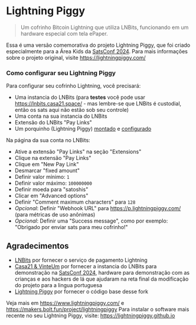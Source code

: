 # Lightning Piggy
> Um cofrinho Bitcoin Lightning que utiliza LNBits, funcionando em um hardware especial com tela ePaper.

Essa é uma versão comemorativa do projeto Lightning Piggy, que foi criado especialmente para a Área Kids da [SatsConf 2024](https://satsconf.com.br/). Para mais informações sobre o projeto original, visite https://lightningpiggy.com/

### Como configurar seu Lightning Piggy
Para configurar seu cofrinho Lightning, você precisará:

- Uma instancia do LNBits (para **testes** você pode usar https://lnbits.casa21.space/ - mas lembre-se que LNBits é custodial, então os sats aqui não estão sob seu controle)
- Uma conta na sua instancia do LNBits
- Extensão do LNBits "Pay Links"
- Um porquinho (Lightning Piggy) [montado](./HARDWARE.md) e [configurado](./FLASHING.md)

Na página da sua conta no LNBits:

- Ative a extensão "Pay Links" na seção "Extensions"
- Clique na extensão "Pay Links"
- Clique em "New Pay Link"
- Desmarcar "fixed amount"
- Definir valor mínimo: `1`
- Definir valor máximo: `100000000`
- Definir moeda para "satoshis"
- Clicar em "Advanced options"
- Definir "Comment maximum characters" para `128`
- _Opcional_: Definir "Webhook URL" para https://p.lightningpiggy.com/ (para métricas de uso anônimas)
- _Opcional_: Definir uma "Success message", como por exemplo: "Obrigado por enviar sats para meu cofrinho!"


## Agradecimentos

- [LNBits](https://lnbits.com/) por fornecer o serviço de pagamento Lightning
- [Casa21 & VinteUm](https://vinteum.org/) por fornecer a instancia do LNBits para demonstração na [SatsConf 2024](https://satsconf.com.br/), hardware para demonstração com as crianças e aos hackers de lá que ajudaram na reta final da modificação do projeto para a lingua portuguesa
- [Lightning Piggy](https://lightningpiggy.com/) por fornecer o código base desse fork

Veja mais em https://www.lightningpiggy.com/ e https://makers.bolt.fun/project/lightningpiggy
Para instalar o software mais recente no seu Lightning Piggy, visite: https://lightningpiggy.github.io
